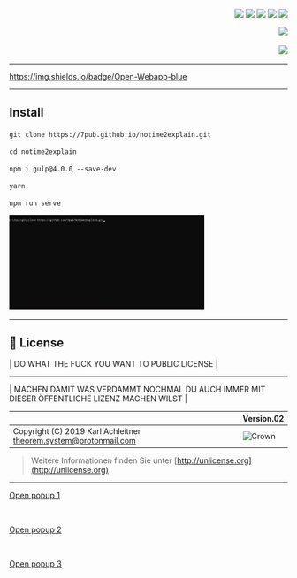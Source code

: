 <html>
<head>
<title>Opening Multiple Popup Windows</title>
<script language="javascript">
<!--//
function myPopup(url,windowname,w,h,x,y){
window.open(url,windowname,"resizable=no,toolbar=no,scrollbars=no,menubar=no,status=no,directories=n o,width="+w+",height="+h+",left="+x+",top="+y+"");
console.log("Opening: " + windowname);
}
//-->
</script>
</head>
<body>

<section align="right">

[![](https://img.shields.io/badge/github&nbsp;profile-grey?style=for-the-badge)](https://github.com/7pub/)
[![](https://img.shields.io/badge/Docker-blue?style=for-the-badge)](https://github.com/7pub/timeroll/tree/main/docker/)
[![](https://img.shields.io/badge/API-yellow?style=for-the-badge)](https://docs.rs/crate/redant/latest)
[![](https://img.shields.io/badge/Crates.io-orange?style=for-the-badge)](https://crates.io/crates/redant)
[![](https://img.shields.io/badge/Lib.rs-lightgrey?style=for-the-badge)](https://lib.rs/crates/redant)

</section>

<section align="right">

[![](https://img.shields.io/badge/Open-Webapp-lightgrey?style=for-the-badge)](https://7pub.github.io/timeroll/app/)

</section>


<p align = "right">
  <a href="https://7pub.github.io/timeroll/app/"><img src="https://img.shields.io/badge/Open-Webapp-blue"/>
</p>

<hr/>

https://img.shields.io/badge/Open-Webapp-blue

---

## Install

`git clone https://7pub.github.io/notime2explain.git`

`cd notime2explain`

`npm i gulp@4.0.0 --save-dev`

`yarn`

`npm run serve`


<img src="./docs/nt2e_install.gif" style="width:70%" />

---

## 📄 License

| DO WHAT THE FUCK YOU WANT TO PUBLIC LICENSE |

---

| MACHEN DAMIT WAS VERDAMMT NOCHMAL DU AUCH IMMER MIT DIESER ÖFFENTLICHE LIZENZ MACHEN WILST |

| | Version.02  |
|- | -|
| Copyright (C) 2019 Karl Achleitner theorem.system@protonmail.com |![Crown](https://7pub.github.io/_site/license/WTFPL/wtfpl-badge-4.png) |
  > Weitere Informationen finden Sie unter [http://unlicense.org](http://unlicense.org)

---

<!-- Inside the parenthesis the order goes URL, window name, width, height, position from left, position from top-->
<!-- Note that by giving each popup window a different name each page will open in a seperate popup window-->

<a href="javascript:myPopup('http://www.cnn.com', 'CNN','300','300','10','300')">Open popup 1</a>

<br>

<a href="javascript:myPopup('http://example.com', 'Example.com','300','300','100','300')">Open popup 2</a>

<br>

<a href="javascript:myPopup('http://www.nbc.com', 'NBC','300','300','200','500')">Open popup 3</a>

</body>

</html>
